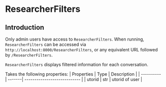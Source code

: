 # ResearcherFilters

## Introduction

Only admin users have access to ```ResearcherFilters```. When running, ```ResearcherFilters``` can be accessed via ```http://localhost:8000/ResearcherFilters```, or any equivalent URL followed by ```/ResearcherFilters```.

```ResearcherFilters``` displays filtered information for each conversation. 

Takes the following properties:
| Properties    | Type   | Description                  |
| ----------    | -------| ---------------------------- |
| utorid        | str    | utorid of user               |